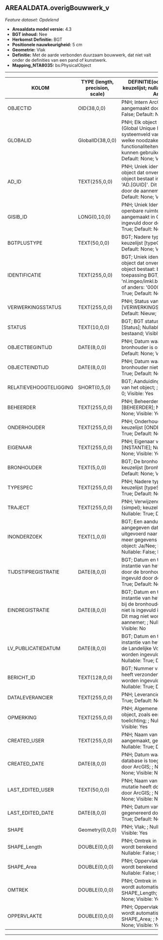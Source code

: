 ## AREAALDATA.overigBouwwerk_v

*Feature dataset: Opdelend*


* __Areaaldata model versie:__ 4.3
* __BGT inhoud:__ Nee
* __Herkomst Definitie:__ BGT
* __Positionele nauwkeurigheid:__ 5 cm
* __Geometrie:__ Vlak
* __Definitie:__ Met de aarde verbonden duurzaam bouwwerk, dat niet valt onder de definities van een pand of kunstwerk. 
* __Mapping_NTA8035:__ bs:PhysicalObject

***

|__KOLOM__                             |__TYPE (length, precision, scale)__          	          |__DEFINITIE__(oorsprong; beschrijving; keuzelijst; nullable; default; zichtbaar in Areaalviewer)|
|------                          	|----          	           |-----    |
|OBJECTID                           |OID(38,0,0)               |PNH; Intern ArcGIS Identificatienummer, aangemaakt door ArcGIS; ; Nullable: False; Default: None; Visible: Yes|
|GLOBALID                           |GlobalID(38,0,0)          |PNH; Elk object heeft een unieke GlobalID (Global Unique Identifier). Dit is een systeemveld van de ArcGIS software welke noodzakelijk is om een aantal functionaliteiten binnen deze software te kunnen gebruiken; ; Nullable: False; Default: None; Visible: Yes|
|AD_ID                              |TEXT(255,0,0)             |PNH; Uniek identificatienummer voor het object dat onveranderlijk is zolang het object bestaat in Areaaldata: in format 'AD.[GUID]'. Dit moet worden ingevuld door de aannemer; ; Nullable: False; Default: None; Visible: Yes|
|GISIB_ID                           |LONG(0,10,0)              |PNH; Uniek Identificatienummer beheer openbare ruimte (GISIB), wordt aangemaakt in GISIB en mag niet worden ingevuld door de aannemer; ; Nullable: True; Default: None; Visible: No|
|BGTPLUSTYPE                        |TEXT(50,0,0)              |BGT; Nadere type omschrijving in de BGT; keuzelijst [typeOBWVlak]; Nullable: False; Default: None; Visible: Yes|
|IDENTIFICATIE                      |TEXT(255,0,0)             |BGT; Uniek identificatienummer voor het object dat onveranderlijk is zolang het object bestaat: bevat indien van toepassing BGT/IMKL ID in format 'nl.imgeo/imkl.bronhouderscode.LokaalID' of anders: '00000'.LokaalID; ; Nullable: True; Default: None; Visible: No|
|VERWERKINGSSTATUS                  |TEXT(255,0,0)             |PNH; Status van de gegevens; keuzelijst [VERWERKINGSSTATUS]; Nullable: False; Default: Nieuw; Visible: Yes|
|STATUS                             |TEXT(10,0,0)              |BGT; BGT status van het object; keuzelijst [Status]; Nullable: False; Default: bestaand; Visible: No|
|OBJECTBEGINTIJD                    |DATE(8,0,0)               |PNH; Datum waarop het object bij de bronhouder is ontstaan; ; Nullable: True; Default: None; Visible: Yes|
|OBJECTEINDTIJD                     |DATE(8,0,0)               |PNH; Datum waarop het object bij de bronhouder niet meer geldig is; ; Nullable: True; Default: None; Visible: Yes|
|RELATIEVEHOOGTELIGGING             |SHORT(0,5,0)              |BGT; Aanduiding voor de relatieve hoogte van het object; ; Nullable: False; Default: 0; Visible: Yes|
|BEHEERDER                          |TEXT(255,0,0)             |PNH; Beheerder van het object; keuzelijst [BEHEERDER]; Nullable: True; Default: None; Visible: Yes|
|ONDERHOUDER                        |TEXT(255,0,0)             |PNH; Onderhouder van het object; keuzelijst [ONDERHOUDER]; Nullable: True; Default: None; Visible: Yes|
|EIGENAAR                           |TEXT(255,0,0)             |PNH; Eigenaar van het object; keuzelijst [INSTANTIE]; Nullable: True; Default: None; Visible: Yes|
|BRONHOUDER                         |TEXT(5,0,0)               |BGT; De bronhoudercode van het object; keuzelijst [bronhouder]; Nullable: False; Default: None; Visible: No|
|TYPESPEC                           |TEXT(255,0,0)             |PNH; Nadere typering van het object; keuzelijst [typeSpecOBWVlak]; Nullable: True; Default: None; Visible: Yes|
|TRAJECT                            |TEXT(255,0,0)             |PNH; Verwijzende sleutel naar traject_v (simpel); keuzelijst [TRAJECT_NAAM]; Nullable: True; Default: None; Visible: Yes|
|INONDERZOEK                        |TEXT(1,0,0)               |BGT; Een aanduiding waarmee wordt aangegeven dat een onderzoek wordt uitgevoerd naar de juistheid van een of meer gegevens van het betreffende object: Ja/Nee; keuzelijst [jaNee]; Nullable: False; Default: N; Visible: No|
|TIJDSTIPREGISTRATIE                |DATE(8,0,0)               |BGT; Datum en tijdstip waarop deze instantie van het object is opgenomen door de bronhouder. Dit mag niet worden ingevuld door de aannemer; ; Nullable: True; Default: None; Visible: No|
|EINDREGISTRATIE                    |DATE(8,0,0)               |BGT; Datum en tijdstip waarop deze instantie van het object niet meer geldig is bij de bronhouder. Wanneer deze waarde niet is ingevuld is de instantie nog geldig. Dit mag niet worden ingevuld door de aannemer; ; Nullable: True; Default: None; Visible: No|
|LV_PUBLICATIEDATUM                 |DATE(8,0,0)               |BGT; Datum en tijdstip waarop deze instantie van het object is opgenomen in de Landelijke Voorziening. Dit mag niet worden ingevuld door de aannemer; ; Nullable: True; Default: None; Visible: No|
|BERICHT_ID                         |TEXT(128,0,0)             |BGT; Nummer van het bericht dat PNH heeft verzonden naar LV. Dit mag niet worden ingevuld door de aannemer; ; Nullable: True; Default: None; Visible: No|
|DATALEVERANCIER                    |TEXT(255,0,0)             |PNH; Leverancier van de data; ; Nullable: True; Default: None; Visible: No|
|OPMERKING                          |TEXT(255,0,0)             |PNH; Algemene opmerking voor het object, zoals een omschrijving of toelichting; ; Nullable: True; Default: None; Visible: Yes|
|CREATED_USER                       |TEXT(255,0,0)             |PNH; Naam van gebruiker die de rij heeft aangemaakt, gegenereerd door ArcGIS; ; Nullable: True; Default: None; Visible: No|
|CREATED_DATE                       |DATE(8,0,0)               |PNH; Datum waarop de rij aan de database is toegevoegd, gegenereerd door ArcGIS; ; Nullable: True; Default: None; Visible: No|
|LAST_EDITED_USER                   |TEXT(50,0,0)              |PNH; Naam van gebruiker die de laatste mutatie heeft doorgevoerd, gegenereerd door ArcGIS; ; Nullable: True; Default: None; Visible: No|
|LAST_EDITED_DATE                   |DATE(8,0,0)               |PNH; Datum van de laatste mutatie, gegenereerd door ArcGIS; ; Nullable: True; Default: None; Visible: No|
|SHAPE                              |Geometry(0,0,0)           |PNH; Vlak; ; Nullable: True; Default: None; Visible: Yes|
|SHAPE_Length                       |DOUBLE(0,0,0)             |PNH; Omtrek in meters, 5 decimalen. Dit wordt berekend in bepaalde applicaties; ; Nullable: False; Default: None; Visible: No|
|SHAPE_Area                         |DOUBLE(0,0,0)             |PNH; Oppervlakte in m2, 5 decimalen. Dit wordt berekend in bepaalde applicaties; ; Nullable: False; Default: None; Visible: No|
|OMTREK                             |DOUBLE(0,0,0)             |PNH; Omtrek in meters, 5 decimalen. Dit wordt automatisch gevuld uit SHAPE_Length; ; Nullable: False; Default: None; Visible: Yes|
|OPPERVLAKTE                        |DOUBLE(0,0,0)             |PNH; Oppervlakte in m2, 5 decimalen. Dit wordt automatisch gevuld uit SHAPE_Area; ; Nullable: False; Default: None; Visible: Yes|



***
